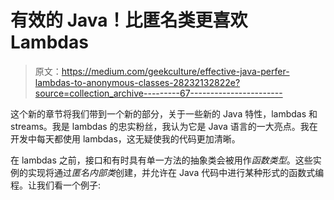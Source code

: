 # 有效的 Java！比匿名类更喜欢 Lambdas

> 原文：<https://medium.com/geekculture/effective-java-perfer-lambdas-to-anonymous-classes-28232132822e?source=collection_archive---------67----------------------->

这个新的章节将我们带到一个新的部分，关于一些新的 Java 特性，lambdas 和 streams。我是 lambdas 的忠实粉丝，我认为它是 Java 语言的一大亮点。我在开发中每天都使用 lambdas，这无疑使我的代码更加清晰。

在 lambdas 之前，接口和有时具有单一方法的抽象类会被用作*函数类型*。这些实例的实现将通过*匿名内部类*创建，并允许在 Java 代码中进行某种形式的函数式编程。让我们看一个例子:
